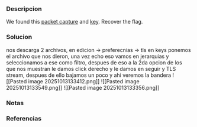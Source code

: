 ### Descripcion
We found this [packet capture](https://jupiter.challenges.picoctf.org/static/fbf98e695555a2a48fe42c9a245de376/capture.pcap) and [key](https://jupiter.challenges.picoctf.org/static/fbf98e695555a2a48fe42c9a245de376/picopico.key). Recover the flag.

### Solucion
nos descarga 2 archivos, en edicion -> preferecnias -> tls en keys ponemos el archivo que nos dieron, una vez echo eso vamos en jerarquias y seleccionamos a ese como filtro, despues de eso a la 2da opcion de los que nos muestran le damos click derecho y le damos en seguir y TLS stream, despues de ello bajamos un poco y ahi veremos la bandera
![[Pasted image 20251013133412.png]]
![[Pasted image 20251013133549.png]]
![[Pasted image 20251013133356.png]]

### Notas


### Referencias